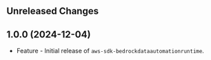 Unreleased Changes
------------------

1.0.0 (2024-12-04)
------------------

* Feature - Initial release of `aws-sdk-bedrockdataautomationruntime`.

